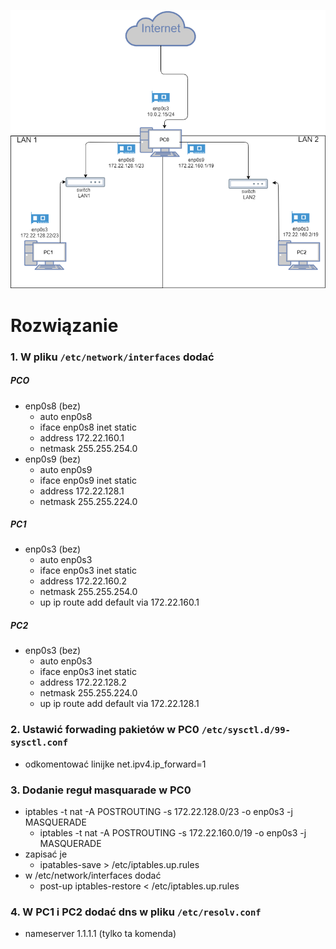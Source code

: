 ![diagram](diagram.png)

# Rozwiązanie 
### 1. W pliku ```/etc/network/interfaces``` dodać ### 
##### PCO
* enp0s8 (bez)
	* auto enp0s8
	* iface enp0s8 inet static
	* address 172.22.160.1
	* netmask 255.255.254.0
* enp0s9 (bez)
	* auto enp0s9
	* iface enp0s9 inet static
	* address 172.22.128.1
	* netmask 255.255.224.0
##### PC1
* enp0s3 (bez)
	* auto enp0s3
	* iface enp0s3 inet static
	* address 172.22.160.2
	* netmask 255.255.254.0
	* up ip route add default via 172.22.160.1
##### PC2
* enp0s3 (bez)
	* auto enp0s3
	* iface enp0s3 inet static
	* address 172.22.128.2
	* netmask 255.255.224.0
	* up ip route add default via 172.22.128.1
### 2. Ustawić forwading pakietów w PC0 ```/etc/sysctl.d/99-sysctl.conf```
* odkomentować linijke net.ipv4.ip_forward=1
### 3. Dodanie reguł masquarade w PC0
* iptables -t nat -A POSTROUTING -s 172.22.128.0/23 -o enp0s3 -j MASQUERADE
    * iptables -t nat -A POSTROUTING -s 172.22.160.0/19 -o enp0s3 -j MASQUERADE
* zapisać je
	* ipatables-save > /etc/iptables.up.rules
* w /etc/network/interfaces dodać
	* post-up iptables-restore < /etc/iptables.up.rules
### 4. W PC1 i PC2 dodać dns w pliku ```/etc/resolv.conf```
* nameserver 1.1.1.1 (tylko ta komenda)
	

